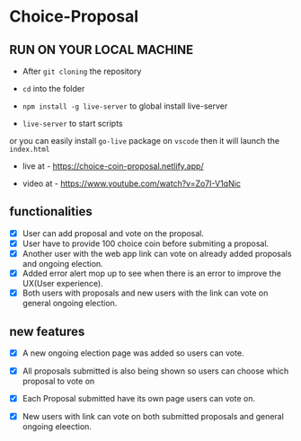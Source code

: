 # Choice-Proposal

## RUN ON YOUR LOCAL MACHINE 
- After `git cloning` the repository

- `cd` into the folder

- `npm install -g live-server` to global install live-server

- `live-server` to start scripts 

 or you can easily install `go-live` package on `vscode` then it will launch the `index.html`
 
- live at - https://choice-coin-proposal.netlify.app/

- video at - https://www.youtube.com/watch?v=Zo7I-V1qNic

## functionalities
- [x] User can add proposal and vote on the proposal.
- [x] User have to provide 100 choice coin before submiting a proposal.
- [x] Another user with the web app link can vote on already added proposals and ongoing election.
- [x] Added error alert mop up to see when there is an error to improve the UX(User experience).
- [x] Both users with proposals and new users with the link can vote on general ongoing election.

##  new features 
- [x] A new ongoing election page was added so users can vote.
- [x] All proposals submitted is also being shown so users can choose which proposal to vote on 
- [x] Each Proposal submitted have its own page users can vote on.
- [x] New users with link can vote on both submitted proposals and general ongoing eleection.

 
